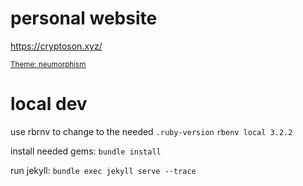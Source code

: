 # personal website

https://cryptoson.xyz/

<sub>[Theme: neumorphism](https://github.com/longpdo/neumorphism/)</sub>

# local dev

use rbrnv to change to the needed `.ruby-version`
`rbenv local 3.2.2`

install needed gems: `bundle install`

run jekyll: `bundle exec jekyll serve --trace`
